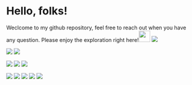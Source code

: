 # Hello, folks! 
Weclcome to my github repository, feel free to reach out when you have any question. Please enjoy the exploration right here!<img src="https://raw.githubusercontent.com/MartinHeinz/MartinHeinz/master/wave.gif" width="30px">
![](https://img.shields.io/badge/<OS>-<Linux>-informational?style=flat&logo=<LOGO_NAME>&logoColor=white&color=2bbc8a)

![](https://img.shields.io/badge/<Software>-<ROS>-informational?style=flat&logo=<LOGO_NAME>&logoColor=white&color=2bbc8a)
![](https://img.shields.io/badge/<Software>-<Matlab>-informational?style=flat&logo=<LOGO_NAME>&logoColor=white&color=2bbc8a)

![](https://img.shields.io/badge/<Code>-<C++>-informational?style=flat&logo=<LOGO_NAME>&logoColor=white&color=2bbc8a)
![](https://img.shields.io/badge/<Code>-<Python>-informational?style=flat&logo=<LOGO_NAME>&logoColor=white&color=2bbc8a)
![](https://img.shields.io/badge/<Code>-<Matlab>-informational?style=flat&logo=<LOGO_NAME>&logoColor=white&color=2bbc8a)


![](https://img.shields.io/badge/<Research_Field>-<Computer_Vision>-informational?style=flat&logo=<LOGO_NAME>&logoColor=white&color=2bbc8a)
![](https://img.shields.io/badge/<Research_Field>-<Deep_Learning>-informational?style=flat&logo=<LOGO_NAME>&logoColor=white&color=2bbc8a)
![](https://img.shields.io/badge/<Research_Field>-<Path_Planning_and_Following>-informational?style=flat&logo=<LOGO_NAME>&logoColor=white&color=2bbc8a)
![](https://img.shields.io/badge/<Research_Field>-<SLAM>-informational?style=flat&logo=<LOGO_NAME>&logoColor=white&color=2bbc8a)
![](https://img.shields.io/badge/<Research_Field>-<Robust_Controller>-informational?style=flat&logo=<LOGO_NAME>&logoColor=white&color=2bbc8a)
